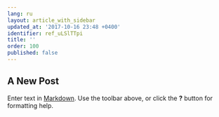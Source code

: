 ```yaml
---
lang: ru
layout: article_with_sidebar
updated_at: '2017-10-16 23:48 +0400'
identifier: ref_uLSlTTpi
title: ''
order: 100
published: false
---
```

## A New Post

Enter text in [Markdown](http://daringfireball.net/projects/markdown/). Use the toolbar above, or click the **?** button for formatting help.
